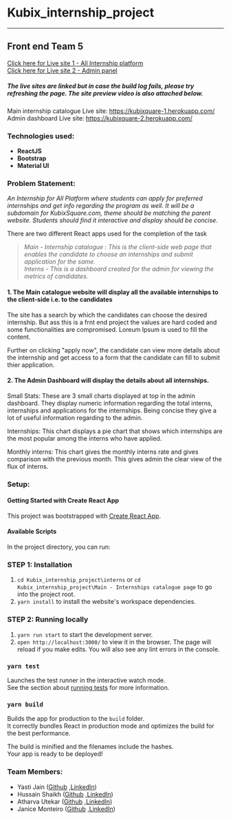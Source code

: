
# Kubix_internship_project
---
## Front end Team 5

[Click here for Live site 1 - All Internship platform ](https://kubixquare-1.herokuapp.com/)
<br/>
[Click here for Live site 2 - Admin panel ](https://kubixquare-2.herokuapp.com/)

##### The live sites are linked but in case the build log fails, please try refreshing the page. The site preview video is also attached below.

Main internship catalogue Live site: https://kubixquare-1.herokuapp.com/
<br/>
Admin dashboard Live site: https://kubixquare-2.herokuapp.com/

### Technologies used: 
- **ReactJS** 
- **Bootstrap**
- **Material UI**

### Problem Statement:
*An Internship for All Platform where students can apply for preferred internships and 
get info regarding the program as well. It will be a subdomain for KubixSquare.com, 
theme should be matching the parent website. Students should find it interactive and 
display should be concise.*

There are two different React apps used for the completion of the task
> *Main - Internship catalogue : This is the client-side web page that enables the candidate to choose an internships and submit application for the same.*
> <br/>
> *Interns - This is a dashboard created for the admin for viewing the metrics of candidates.*

#### 1. The Main catalogue website will display all the available internships to the client-side i.e. to the candidates

The site has a search by which the candidates can choose the desired internship. But ass this is a frnt end project the values are hard coded and some functionalities are compromised. Loreum Ipsum is used to fill the content.

Further on clicking "apply now", the candidate can view more details about the internship and get access to a form that the candidate can fill to submit thier application.


#### 2. The Admin Dashboard will display the details about all internships.

Small Stats: These are 3 small charts displayed at top in the admin dashboard. They display numeric information regarding the total interns, internships and applications for the internships. Being concise they give a lot of useful information regarding to the admin.

Internships:
This chart displays a pie chart that shows which internships are the most popular among the interns who have applied.

Monthly interns:
This chart gives the monthly interns rate and gives comparison with the previous month. This gives admin the clear view of the flux of interns.

### Setup:
#### Getting Started with Create React App

This project was bootstrapped with [Create React App](https://github.com/facebook/create-react-app).

#### Available Scripts

In the project directory, you can run:

### STEP 1: Installation 

1.  `cd Kubix_internship_project\interns` or `cd Kubix_internship_project\Main - Internships catalogue page` to go into the project root.
1.  `yarn install` to install the website's workspace dependencies.

### STEP 2: Running locally

1.  `yarn run start` to start the development server.
1.  `open http://localhost:3000/` to view it in the browser. The page will reload if you make edits. You will also see any lint errors in the console.

### `yarn test`

Launches the test runner in the interactive watch mode.\
See the section about [running tests](https://facebook.github.io/create-react-app/docs/running-tests) for more information.

### `yarn build`

Builds the app for production to the `build` folder.\
It correctly bundles React in production mode and optimizes the build for the best performance.

The build is minified and the filenames include the hashes.\
Your app is ready to be deployed!



### Team Members:  
- Yasti Jain ([Github](https://github.com/Yastii) ,[LinkedIn](https://www.linkedin.com/in/yasti-jain-56711020b))
- Hussain Shaikh ([Github](https://github.com/hussainshaikh12) ,[LinkedIn]( https://www.linkedin.com/in/hussainshk))
- Atharva Utekar ([Github](https://github.com/AtharvaUtekar) ,[LinkedIn]( https://www.linkedin.com/in/atharva-utekar/))
- Janice Monteiro ([Github](https://github.com/janice-monteiro) ,[LinkedIn](https://www.linkedin.com/in/janice-monteiro-6b9875217/ ))






  


  
  


  
